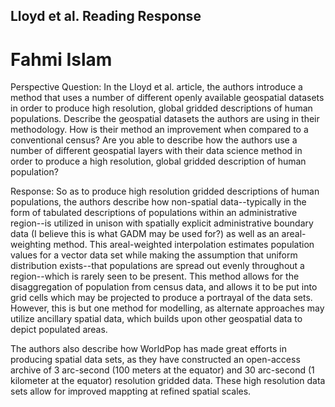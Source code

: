 ## Lloyd et al. Reading Response
# Fahmi Islam

Perspective Question: In the Lloyd et al. article, the authors introduce a method that uses a number of different openly available geospatial datasets in order to produce high resolution, global gridded descriptions of human populations. Describe the geospatial datasets the authors are using in their methodology. How is their method an improvement when compared to a conventional census? Are you able to describe how the authors use a number of different geospatial layers with their data science method in order to produce a high resolution, global gridded description of human population?


Response: 
So as to produce high resolution gridded descriptions of human populations, the authors describe how non-spatial data--typically in the form of tabulated descriptions of populations within an administrative region--is utilized in unison with spatially explicit administrative boundary data (I believe this is what GADM may be used for?) as well as an areal-weighting method. This areal-weighted interpolation estimates population values for a vector data set while making the assumption that uniform distribution exists--that populations are spread out evenly throughout a region--which is rarely seen to be present. This method allows for the disaggregation of population from census data, and allows it to be put into grid cells which may be projected to produce a portrayal of the data sets. However, this is but one method for modelling, as alternate approaches may utilize ancillary spatial data, which builds upon other geospatial data to depict populated areas. 

The authors also describe how WorldPop has made great efforts in producing spatial data sets, as they have constructed an open-access archive of 3 arc-second (100 meters at the equator) and 30 arc-second (1 kilometer at the equator) resolution gridded data. These high resolution data sets allow for improved mappting at refined spatial scales. 
